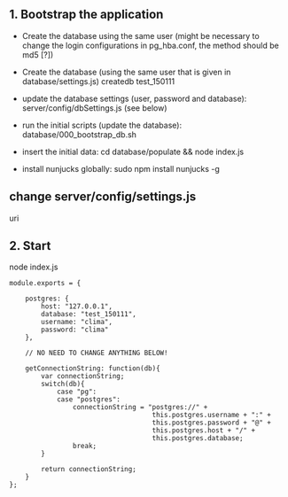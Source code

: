 ## 1. Bootstrap the application

- Create the database using the same user (might be necessary to change the login configurations in pg_hba.conf, the method should be md5 [?])

- Create the database (using the same user that is given in database/settings.js)
	createdb test_150111

- update the database settings (user, password and database): server/config/dbSettings.js (see below) 
- run the initial scripts (update the database): database/000_bootstrap_db.sh
- insert the initial data: cd database/populate && node index.js
- install nunjucks globally: sudo npm install nunjucks -g


## change server/config/settings.js

uri

## 2. Start 

node index.js




```
module.exports = {

    postgres: {
        host: "127.0.0.1",
        database: "test_150111",
        username: "clima",
        password: "clima"
    },

    // NO NEED TO CHANGE ANYTHING BELOW!

    getConnectionString: function(db){
        var connectionString;
        switch(db){
            case "pg":
            case "postgres":
                connectionString = "postgres://" +
                                    this.postgres.username + ":" +
                                    this.postgres.password + "@" +
                                    this.postgres.host + "/" +
                                    this.postgres.database;
                break;
        }

        return connectionString;
    }
};


```